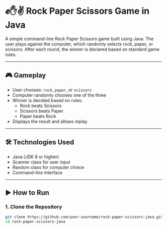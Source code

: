 # ✊✋✌️ Rock Paper Scissors Game in Java

A simple command-line Rock Paper Scissors game built using Java. The user plays against the computer, which randomly selects rock, paper, or scissors. After each round, the winner is declared based on standard game rules.

---

## 🎮 Gameplay

- User chooses: `rock`, `paper`, or `scissors`
- Computer randomly chooses one of the three
- Winner is decided based on rules:
  - Rock beats Scissors
  - Scissors beats Paper
  - Paper beats Rock
- Displays the result and allows replay

---

## 🛠️ Technologies Used

- Java (JDK 8 or higher)
- Scanner class for user input
- Random class for computer choice
- Command-line interface

---

## ▶️ How to Run

### 1. Clone the Repository

```bash
git clone https://github.com/your-username/rock-paper-scissors-java.git
cd rock-paper-scissors-java
